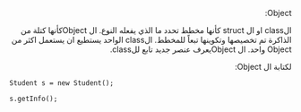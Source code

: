 ﻿<p  dir="RTL">
Object:
</p>
<p  dir="RTL">
الclass او ال struct كأنها مخطط تحدد ما الذي يفعله النوع. ال  Objectكأنها كتلة من الذاكرة تم تخصيصها وتكوينها تبعاً للمخطط. الclass الواحد يستطيع ان يستعمل اكثر من Object واحد.  ال  Objectيعرف عنصر جديد تابع للclass.
</p>
<p  dir="RTL">
لكتابة ال Object:
</p>

`Student s = new Student();`

`s.getInfo();`
